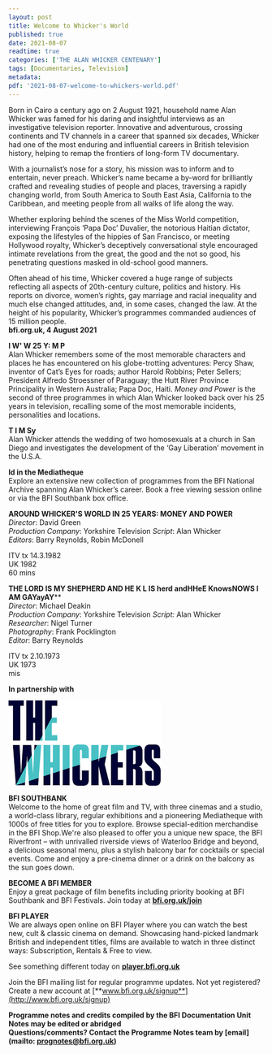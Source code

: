 ```yaml
---
layout: post
title: Welcome to Whicker's World
published: true
date: 2021-08-07
readtime: true
categories: ['THE ALAN WHICKER CENTENARY']
tags: [Documentaries, Television]
metadata: 
pdf: '2021-08-07-welcome-to-whickers-world.pdf'
---
```


Born in Cairo a century ago on 2 August 1921, household name Alan Whicker was famed for his daring and insightful interviews as an investigative television reporter. Innovative and adventurous, crossing continents and TV channels in a career that spanned six decades, Whicker had one of the most enduring and influential careers in British television history, helping to remap the frontiers of long-form TV documentary.

With a journalist’s nose for a story, his mission was to inform and to entertain, never preach. Whicker’s name became a by-word for brilliantly crafted and revealing studies of people and places, traversing a rapidly changing world, from South America to South East Asia, California to the Caribbean, and meeting people from all walks of life along the way.

Whether exploring behind the scenes of the Miss World competition, interviewing François ‘Papa Doc’ Duvalier, the notorious Haitian dictator, exposing the lifestyles of the hippies of San Francisco, or meeting Hollywood royalty, Whicker’s deceptively conversational style encouraged intimate revelations from the great, the good and the not so good, his penetrating questions masked in old-school good manners.

Often ahead of his time, Whicker covered a huge range of subjects reflecting all aspects of 20th-century culture, politics and history. His reports on divorce, women’s rights, gay marriage and racial inequality and much else changed attitudes, and, in some cases, changed the law. At the height of his popularity, Whicker’s programmes commanded audiences of 15 million people.<br>
**bfi.org.uk, 4 August 2021**<br>

**l W' W  25 Y:
M  P**<br>
Alan Whicker remembers some of the most memorable characters and places he has encountered on his globe-trotting adventures: Percy Shaw, inventor of Cat’s Eyes for roads; author Harold Robbins; Peter Sellers; President Alfredo Stroessner of Paraguay; the Hutt River Province Principality in Western Australia; Papa Doc, Haiti. _Money and Power_ is the second of three programmes in which Alan Whicker looked back over his 25 years in television, recalling some of the most memorable incidents, personalities and locations.<br>

**T I M Sy**<br>
Alan Whicker attends the wedding of two homosexuals at a church in  San Diego and investigates the development of the ‘Gay Liberation’ movement in the U.S.A.<br>

**ld in the Mediatheque**<br>
Explore an extensive new collection of programmes from the BFI National Archive spanning Alan Whicker’s career. Book a free viewing session online or via the BFI Southbank box office.<br>


**AROUND WHICKER'S WORLD IN 25 YEARS: MONEY AND POWER**<br>
_Director_: David Green  
_Production Company_: Yorkshire Television
_Script_: Alan Whicker  
_Editors_: Barry Reynolds, Robin McDonell<br>

ITV tx 14.3.1982<br>
UK 1982<br>
60 mins<br>


**THE LORD IS MY SHEPHERD AND HE K L IS herd andHHeE KnowsNOWS I AM GAYayAY****<br>
_Director_: Michael Deakin  
_Production Company_: Yorkshire Television
_Script:_ Alan Whicker  
_Researcher_: Nigel Turner  
_Photography_: Frank Pocklington  
_Editor_: Barry Reynolds<br>

ITV tx 2.10.1973
<br> UK 1973<br>
 mis<br>

**In partnership with**<br>

<img style="float: left;" src="/img/whickers.png">
<br><br><br><br><br><br><br><br><br><br>

**BFI SOUTHBANK**  
Welcome to the home of great film and TV, with three cinemas and a studio, a world-class library, regular exhibitions and a pioneering Mediatheque with 1000s of free titles for you to explore. Browse special-edition merchandise in the BFI Shop.We&#39;re also pleased to offer you a unique new space, the BFI Riverfront – with unrivalled riverside views of Waterloo Bridge and beyond, a delicious seasonal menu, plus a stylish balcony bar for cocktails or special events. Come and enjoy a pre-cinema dinner or a drink on the balcony as the sun goes down.  

**BECOME A BFI MEMBER**  
Enjoy a great package of film benefits including priority booking at BFI Southbank and BFI Festivals. Join today at [**bfi.org.uk/join**](http://www.bfi.org.uk/join)  

**BFI PLAYER**  
 We are always open online on BFI Player where you can watch the best new, cult &amp; classic cinema on demand. Showcasing hand-picked landmark British and independent titles, films are available to watch in three distinct ways: Subscription, Rentals &amp; Free to view.  

See something different today on [**player.bfi.org.uk**](https://player.bfi.org.uk)  

Join the BFI mailing list for regular programme updates. Not yet registered? Create a new account at [**www.bfi.org.uk/signup**](http://www.bfi.org.uk/signup)

**Programme notes and credits compiled by the BFI Documentation Unit  
Notes may be edited or abridged  
Questions/comments? Contact the Programme Notes team by [email](mailto: prognotes@bfi.org.uk)**
<!--stackedit_data:
eyJoaXN0b3J5IjpbLTkzMTExODc2NV19
-->